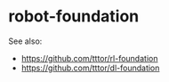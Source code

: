 # robot-foundation
See also:
* https://github.com/tttor/rl-foundation
* https://github.com/tttor/dl-foundation
